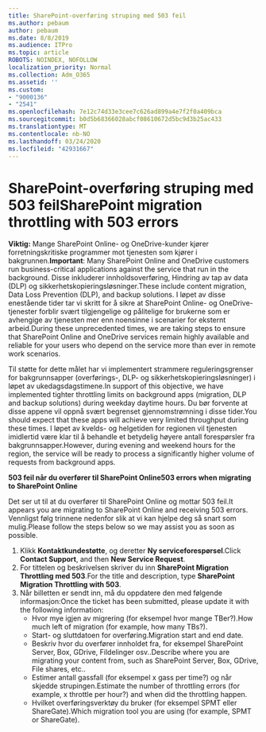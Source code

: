 ```yaml
---
title: SharePoint-overføring struping med 503 feil
ms.author: pebaum
author: pebaum
ms.date: 8/8/2019
ms.audience: ITPro
ms.topic: article
ROBOTS: NOINDEX, NOFOLLOW
localization_priority: Normal
ms.collection: Adm_O365
ms.assetid: ''
ms.custom:
- "9000136"
- "2541"
ms.openlocfilehash: 7e12c74d33e3cee7c626ad899a4e7f2f0a409bca
ms.sourcegitcommit: b0d5b68366028abcf08610672d5bc9d3b25ac433
ms.translationtype: MT
ms.contentlocale: nb-NO
ms.lasthandoff: 03/24/2020
ms.locfileid: "42931667"
---
```

# <a name="sharepoint-migration-throttling-with-503-errors"></a><span data-ttu-id="d8016-102">SharePoint-overføring struping med 503 feil</span><span class="sxs-lookup"><span data-stu-id="d8016-102">SharePoint migration throttling with 503 errors</span></span>

<span data-ttu-id="d8016-103">**Viktig:** Mange SharePoint Online- og OneDrive-kunder kjører forretningskritiske programmer mot tjenesten som kjører i bakgrunnen.</span><span class="sxs-lookup"><span data-stu-id="d8016-103">**Important**: Many SharePoint Online and OneDrive customers run business-critical applications against the service that run in the background.</span></span> <span data-ttu-id="d8016-104">Disse inkluderer innholdsoverføring, Hindring av tap av data (DLP) og sikkerhetskopieringsløsninger.</span><span class="sxs-lookup"><span data-stu-id="d8016-104">These include content migration, Data Loss Prevention (DLP), and backup solutions.</span></span> <span data-ttu-id="d8016-105">I løpet av disse enestående tider tar vi skritt for å sikre at SharePoint Online- og OneDrive-tjenester forblir svært tilgjengelige og pålitelige for brukerne som er avhengige av tjenesten mer enn noensinne i scenarier for eksternt arbeid.</span><span class="sxs-lookup"><span data-stu-id="d8016-105">During these unprecedented times, we are taking steps to ensure that SharePoint Online and OneDrive services remain highly available and reliable for your users who depend on the service more than ever in remote work scenarios.</span></span>

<span data-ttu-id="d8016-106">Til støtte for dette målet har vi implementert strammere reguleringsgrenser for bakgrunnsapper (overførings-, DLP- og sikkerhetskopieringsløsninger) i løpet av ukedagsdagstimene.</span><span class="sxs-lookup"><span data-stu-id="d8016-106">In support of this objective, we have implemented tighter throttling limits on background apps (migration, DLP and backup solutions) during weekday daytime hours.</span></span> <span data-ttu-id="d8016-107">Du bør forvente at disse appene vil oppnå svært begrenset gjennomstrømning i disse tider.</span><span class="sxs-lookup"><span data-stu-id="d8016-107">You should expect that these apps will achieve very limited throughput during these times.</span></span> <span data-ttu-id="d8016-108">I løpet av kvelds- og helgetiden for regionen vil tjenesten imidlertid være klar til å behandle et betydelig høyere antall forespørsler fra bakgrunnsapper.</span><span class="sxs-lookup"><span data-stu-id="d8016-108">However, during evening and weekend hours for the region, the service will be ready to process a significantly higher volume of requests from background apps.</span></span>

<span data-ttu-id="d8016-109">**503 feil når du overfører til SharePoint Online**</span><span class="sxs-lookup"><span data-stu-id="d8016-109">**503 errors when migrating to SharePoint Online**</span></span>

<span data-ttu-id="d8016-110">Det ser ut til at du overfører til SharePoint Online og mottar 503 feil.</span><span class="sxs-lookup"><span data-stu-id="d8016-110">It appears you are migrating to SharePoint Online and receiving 503 errors.</span></span> <span data-ttu-id="d8016-111">Vennligst følg trinnene nedenfor slik at vi kan hjelpe deg så snart som mulig.</span><span class="sxs-lookup"><span data-stu-id="d8016-111">Please follow the steps below so we may assist you as soon as possible.</span></span> 

1. <span data-ttu-id="d8016-112">Klikk **Kontaktkundestøtte**, og deretter **Ny serviceforespørsel**.</span><span class="sxs-lookup"><span data-stu-id="d8016-112">Click **Contact Support**, and then **New Service Request**.</span></span>
2. <span data-ttu-id="d8016-113">For tittelen og beskrivelsen skriver du inn **SharePoint Migration Throttling med 503**.</span><span class="sxs-lookup"><span data-stu-id="d8016-113">For the title and description, type **SharePoint Migration Throttling with 503**.</span></span>
3. <span data-ttu-id="d8016-114">Når billetten er sendt inn, må du oppdatere den med følgende informasjon:</span><span class="sxs-lookup"><span data-stu-id="d8016-114">Once the ticket has been submitted, please update it with the following information:</span></span>
    - <span data-ttu-id="d8016-115">Hvor mye igjen av migrering (for eksempel hvor mange TBer?).</span><span class="sxs-lookup"><span data-stu-id="d8016-115">How much left of migration (for example, how many TBs?).</span></span>
    - <span data-ttu-id="d8016-116">Start- og sluttdatoen for overføring.</span><span class="sxs-lookup"><span data-stu-id="d8016-116">Migration start and end date.</span></span>
    - <span data-ttu-id="d8016-117">Beskriv hvor du overfører innholdet fra, for eksempel SharePoint Server, Box, GDrive, Fildelinger osv..</span><span class="sxs-lookup"><span data-stu-id="d8016-117">Describe where you are migrating your content from, such as SharePoint Server, Box, GDrive, File shares, etc..</span></span>
    - <span data-ttu-id="d8016-118">Estimer antall gassfall (for eksempel x gass per time?) og når skjedde strupingen.</span><span class="sxs-lookup"><span data-stu-id="d8016-118">Estimate the number of throttling errors (for example, x throttle per hour?) and when did the throttling happen.</span></span>
    - <span data-ttu-id="d8016-119">Hvilket overføringsverktøy du bruker (for eksempel SPMT eller ShareGate).</span><span class="sxs-lookup"><span data-stu-id="d8016-119">Which migration tool you are using (for example, SPMT or ShareGate).</span></span>


